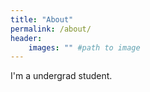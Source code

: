 ```yaml
---
title: "About"
permalink: /about/
header:
    images: "" #path to image
---
```


I'm a undergrad student.